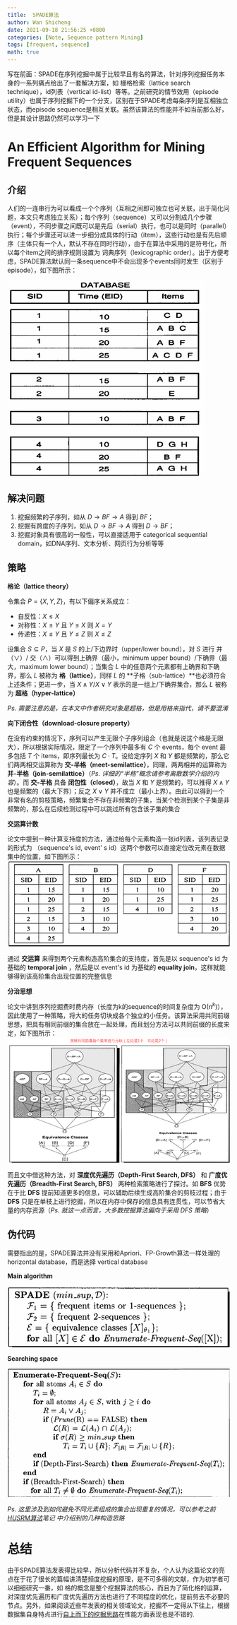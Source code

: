 ```yaml
---
title:  SPADE算法
author: Wan Shicheng
date: 2021-09-18 21:56:25 +0800
categories: [Note, Sequence pattern Mining]
tags: [frequent, sequence]
math: true
---
```




写在前面：SPADE在序列挖掘中属于比较早且有名的算法，针对序列挖掘任务本身的一系列痛点给出了一套解决方案，如 栅格检索（lattice search technique），id列表（vertical id-list）等等。之前研究的情节效用（episode utility）也属于序列挖掘下的一个分支，区别在于SPADE考虑每条序列是互相独立状态，而episode sequence是相互关联。虽然该算法的性能并不如当前那么好，但是其设计思路仍然可以学习一下

# An Efficient Algorithm for Mining Frequent Sequences

## 介绍

人们的一连串行为可以看成一个个序列（互相之间即可独立也可关联，出于简化问题，本文只考虑独立关系）；每个序列（sequence）又可以分割成几个步骤（event），不同步骤之间既可以是先后（serial）执行，也可以是同时（parallel）执行；每个步骤还可以进一步细分成具体的行动（item），这些行动也是有先后顺序（主体只有一个人，默认不存在同时行动），由于在算法中采用的是符号化，所以每个item之间的排序规则设置为 词典序列（lexicographic order）。出于方便考虑，SPADE算法默认同一条sequence中不会出现多个events同时发生（区别于episode），如下图所示：

![A example dataset](/assets/img/algorithm/SPADE算法/Dataset.png)

## 解决问题

1. 挖掘频繁的子序列，如从 $D \rightarrow {BF} \rightarrow A$ 得到 ${BF}$；
2. 挖掘有跨度的子序列，如从 $D \rightarrow {BF} \rightarrow A$ 得到 $D \rightarrow {BF}$；
3. 挖掘对象具有很高的一般性，可以直接适用于 categorical sequential domain，如DNA序列、文本分析、网页行为分析等等

## 策略

**格论（lattice theory）**

令集合 $P = \{X, Y, Z\}$，有以下偏序关系成立：

+ 自反性：$X \le X$
+ 对称性：$X \le Y$ 且 $Y \le X$ 则 $X = Y$
+ 传递性：$X \le Y$ 且 $Y \le Z$ 则 $X \le Z$

设集合 $S \subseteq P$，当 $X$ 是 $S$ 的上/下边界时（upper/lower bound），对 $S$ 进行 并（$\lor$）/ 交（$\land$）可以得到上确界（最小，minimum upper bound）/下确界（最大，maximum lower bound）；当集合 $L$ 中的任意两个元素都有上确界和下确界，那么 $L$ 被称为 **格（lattice）**，同样 $L$ 的 **子格（sub-lattice）**也必须符合上述条件；更进一步，当 $X \land Y$/$X \lor Y$ 表示的是一组上/下确界集合，那么 $L$ 被称为 **超格（hyper-lattice）**

_Ps. 需要注意的是，在本文中作者研究对象是超格，但是用格来指代，请不要混淆_

**向下闭合性（download-closure property）**

在没有约束的情况下，序列可以产生无限个子序列组合（也就是说这个格是无限大），所以根据实际情况，限定了一个序列中最多有 $C$ 个 events，每个 event 最多包括 $T$ 个 items，即序列最长为 $C · T$。设给定序列 $X$ 和 $Y$ 都是频繁的，那么它们两两相交运算称为 **交-半格（meet-semilattice）**，同理，两两相并的运算称为 **并-半格（join-semilattice）**（_Ps. 详细的“半格”概念请参考离散数学介绍的内容_）。而 **交-半格** 具备 **闭包性（closed）**，故当 $X$ 和 $Y$ 是频繁的，可以推得 $X \land Y$ 也是频繁的（最大下界）；反之 $X \lor Y$ 并不成立（最小上界）。由此可以得到一个非常有名的剪枝策略，频繁集合不存在非频繁的子集，当某个检测到某个子集是非频繁的，那么在后续检测过程中可以跳过所有包含该子集的集合

**交运算计数**

论文中提到一种计算支持度的方法，通过给每个元素构造一张id列表，该列表记录的形式为 （sequence's id, event' s id）这两个参数可以直接定位改元素在数据集中的位置，如下图所示：![The ID lists](/assets/img/algorithm/SPADE算法/image-20210918181245434.png)

通过 **交运算** 来得到两个元素构造高阶集合的支持度，首先是以 sequence's id 为基础的 **temporal join** ，然后是以 event's id 为基础的 **equality join**，这样就能够得到该高阶集合出现位置的完整信息

**分治思想**

论文中讲到序列挖掘费时费内存（长度为k的sequence的时间复杂度为 O($n^k$)），因此使用了一种策略，将大的任务切块成各个独立的小任务。该算法采用共同前缀思想，把具有相同前缀的集合放在一起处理，而且划分方法可以共同前缀的长度来定，如下图所示：![The k-common prefix](/assets/img/algorithm/SPADE算法/image-20210918205500542.png)

而且文中借这种方法，对 **深度优先遍历（Depth-First Search, DFS）** 和 **广度优先遍历（Breadth-First Search, BFS）** 两种检索策略进行了探讨。如 **BFS** 优势在于比 **DFS** 提前知道更多的信息，可以辅助后续生成高阶集合的剪枝过程；由于 **DFS** 只是在单枝上进行挖掘，所以在内存中保存的信息具有连贯性，可以节省大量的内存资源（_Ps. 就这一点而言，大多数挖掘算法偏向于采用 DFS 策略_）

## 伪代码

需要指出的是，SPADE算法并没有采用和Apriori、FP-Growth算法一样处理的 horizontal database，而是选择 vertical database

**Main algorithm**

![Main algorithm](/assets/img/algorithm/SPADE算法/image-20210918212209163.png)

**Searching space**

![Searching space](/assets/img/algorithm/SPADE算法/image-20210918212250771.png)

_Ps. 这里涉及到如何避免不同元素组成的集合出现重复的情况，可以参考之前 [HUSRM算法](https://suarne.github.io/posts/HUSRM/)笔记 中介绍到的几种构造思路_

# 总结

由于SPADE算法发表得比较早，所以分析代码并不复杂，个人认为这篇论文的亮点在于花了很长的篇幅讲清楚频度挖掘的原理，是不可多得的文献，作为初学者可以细细研究一番，如 格的概念是整个挖掘算法的核心，而且为了简化格的运算，对深度优先遍历和广度优先遍历方法也进行了不同程度的优化，提前剪去不必要的节点。另外，如果阅读近些年发表的相关领域论文，挖掘不一定得从下往上，根据数据集自身特点进行[自上而下的挖掘思路](https://kns.cnki.net/kcms/detail/detail.aspx?dbcode=CJFD&dbname=CJFDLAST2015&filename=KXTS201504005&uniplatform=NZKPT&v=G68Ba9E%25mmd2FhwxX0UpdArbn5VVwBcy7wVDgf7lUY2whanmBgqr7dnLiiAc%25mmd2BPSr3%25mmd2B6Bv)在性能方面表现也是不错的.